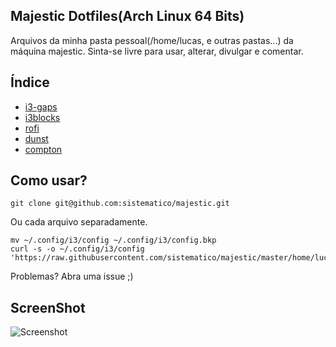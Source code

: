 ## Majestic Dotfiles(Arch Linux 64 Bits)

Arquivos da minha pasta pessoal(/home/lucas, e outras pastas...) da máquina majestic.
Sinta-se livre para usar, alterar, divulgar e comentar.

## Índice

* [i3-gaps](https://github.com/sistematico/majestic/tree/master/home/lucas/.config/i3)
* [i3blocks](https://github.com/sistematico/majestic/tree/master/home/lucas/.config/i3blocks)
* [rofi](https://github.com/sistematico/majestic/tree/master/home/lucas/.config/rofi)
* [dunst](https://github.com/sistematico/majestic/tree/master/home/lucas/.config/dunst)
* [compton](https://github.com/sistematico/majestic/tree/master/home/lucas/.config/compton.conf)

## Como usar?
    
    git clone git@github.com:sistematico/majestic.git

Ou cada arquivo separadamente.

    mv ~/.config/i3/config ~/.config/i3/config.bkp
    curl -s -o ~/.config/i3/config 'https://raw.githubusercontent.com/sistematico/majestic/master/home/lucas/.config/i3/config'

Problemas? Abra uma issue ;)

## ScreenShot

![Screenshot][screenshot]

[screenshot]: https://raw.githubusercontent.com/sistematico/majestic/master/screenshot.png "Screenshot"